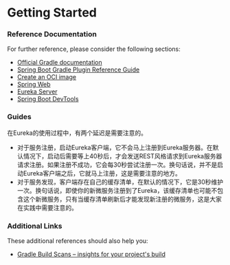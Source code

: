 # Getting Started

### Reference Documentation

For further reference, please consider the following sections:

* [Official Gradle documentation](https://docs.gradle.org)
* [Spring Boot Gradle Plugin Reference Guide](https://docs.spring.io/spring-boot/docs/2.5.9/gradle-plugin/reference/html/)
* [Create an OCI image](https://docs.spring.io/spring-boot/docs/2.5.9/gradle-plugin/reference/html/#build-image)
* [Spring Web](https://docs.spring.io/spring-boot/docs/2.5.9/reference/htmlsingle/#boot-features-developing-web-applications)
* [Eureka Server](https://docs.spring.io/spring-cloud-netflix/docs/current/reference/html/#spring-cloud-eureka-server)
* [Spring Boot DevTools](https://docs.spring.io/spring-boot/docs/2.5.9/reference/htmlsingle/#using-boot-devtools)

### Guides

在Eureka的使用过程中，有两个延迟是需要注意的。

- 对于服务注册，启动Eureka客户端，它不会马上注册到Eureka服务器。在默认情况下，启动后需要等上40秒后，才会发送REST风格请求到Eureka服务器请求注册。如果注册不成功，它会每30秒尝试注册一次。换句话说，并不是启动Eureka客户端之后，它就马上注册，这是需要注意的地方。
- 对于服务发现，客户端存在自己的缓存清单，在默认的情况下，它是30秒维护一次。换句话说，即使你的新微服务注册到了Eureka，该缓存清单也可能不包含这个新微服务，只有当缓存清单刷新后才能发现新注册的微服务，这是大家在实践中需要注意的。

### Additional Links

These additional references should also help you:

* [Gradle Build Scans – insights for your project's build](https://scans.gradle.com#gradle)


